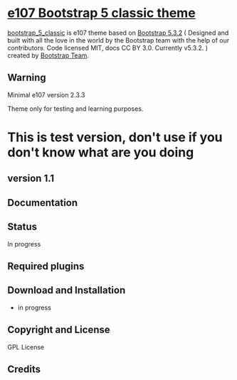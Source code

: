 
# [e107 Bootstrap 5 classic theme](https://www.e107.nl/)

[bootstrap_5_classic](https://www.e107.nl/) is e107 theme based on [Bootstrap 5.3.2](https://getbootstrap.com/) (
    Designed and built with all the love in the world by the Bootstrap team with the help of our contributors.
    Code licensed MIT, docs CC BY 3.0.
    Currently v5.3.2.
)  created by [Bootstrap Team](https://getbootstrap.com/docs/5.3/about/team/).   

## Warning

Minimal e107 version 2.3.3

Theme only for testing and learning purposes. 

# This is test version, don't use if you don't know what are you doing

## version 1.1


## Documentation



## Status

In progress

## Required plugins
 

## Download and Installation

- in progress  

## Copyright and License

GPL License

## Credits

 